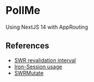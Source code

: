 # PollMe
Using NextJS 14 with AppRouting

## References
- [SWR revalidation interval](https://swr.vercel.app/docs/revalidation)
- [Iron-Session usage](https://github.com/vvo/iron-session?tab=readme-ov-file#usage)
- [SWRMutate](https://medium.com/@jayashakthiperera/power-of-swr-with-react-useswrmutation-61a0aa82d958)
